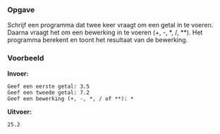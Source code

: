 ### Opgave

Schrijf een programma dat twee keer vraagt om een getal in te voeren. Daarna vraagt het om een bewerking in te voeren (+, -, *, /, **). Het programma berekent en toont het resultaat van de bewerking.



### Voorbeeld

**Invoer:**

    Geef een eerste getal: 3.5
    Geef een tweede getal: 7.2
    Geef een bewerking (+, -, *, / of **): *


**Uitvoer:**

    25.2
